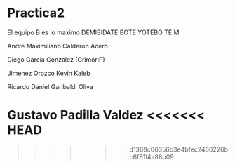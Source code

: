 # Practica2
El equipo B es lo maximo
DEMIBIDATE BOTE YOTEBO TE
M

Andre Maximiliano Calderon Acero

Diego Garcia Gonzalez (GrimoriP)

Jimenez Orozco Kevin Kaleb

Ricardo Daniel Garibaldi Oliva
 
Gustavo Padilla Valdez
<<<<<<< HEAD
=======
 
>>>>>>> d1369c06356b3e4bfec2466226bc6f81f4a88b09
